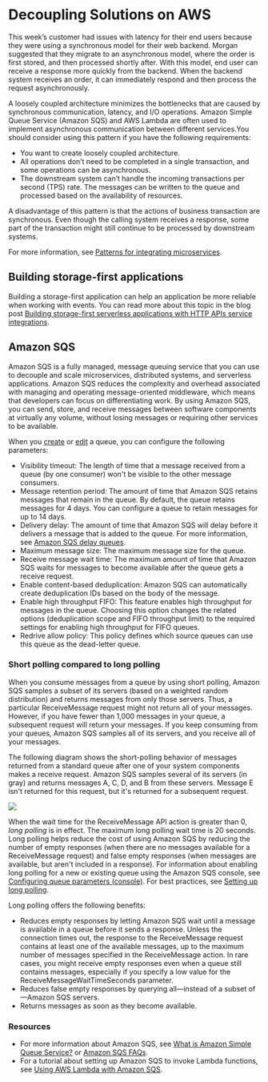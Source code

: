 # Decoupling Solutions on AWS

This week’s customer had issues with latency for their end users because they were using a synchronous model for their web backend. Morgan suggested that they migrate to an asynchronous model, where the order is first stored, and then processed shortly after. With this model, end user can receive a response more quickly from the backend. When the backend system receives an order, it can immediately respond and then process the request asynchronously.

A loosely coupled architecture minimizes the bottlenecks that are caused by synchronous communication, latency, and I/O operations. Amazon Simple Queue Service (Amazon SQS) and AWS Lambda are often used to implement asynchronous communication between different services.You should consider using this pattern if you have the following requirements:

-   You want to create loosely coupled architecture.
-   All operations don’t need to be completed in a single transaction, and some operations can be asynchronous.
-   The downstream system can’t handle the incoming transactions per second (TPS) rate. The messages can be written to the queue and processed based on the availability of resources.

A disadvantage of this pattern is that the actions of business transaction are synchronous. Even though the calling system receives a response, some part of the transaction might still continue to be processed by downstream systems.

For more information, see [Patterns for integrating microservices](https://docs.aws.amazon.com/prescriptive-guidance/latest/modernization-integrating-microservices/integrating-patterns.html).

## Building storage-first applications

Building a storage-first application can help an application be more reliable when working with events. You can read more about this topic in the blog post [Building storage-first serverless applications with HTTP APIs service integrations](https://aws.amazon.com/blogs/compute/building-storage-first-applications-with-http-apis-service-integrations/).

## Amazon SQS

Amazon SQS is a fully managed, message queuing service that you can use to decouple and scale microservices, distributed systems, and serverless applications. Amazon SQS reduces the complexity and overhead associated with managing and operating message-oriented middleware, which means that developers can focus on differentiating work. By using Amazon SQS, you can send, store, and receive messages between software components at virtually any volume, without losing messages or requiring other services to be available.

When you [create](https://docs.aws.amazon.com/AWSSimpleQueueService/latest/SQSDeveloperGuide/sqs-configure-create-queue.html) or [edit](https://docs.aws.amazon.com/AWSSimpleQueueService/latest/SQSDeveloperGuide/sqs-configure-edit-queue.html) a queue, you can configure the following parameters:

-   Visibility timeout: The length of time that a message received from a queue (by one consumer) won't be visible to the other message consumers.
-   Message retention period: The amount of time that Amazon SQS retains messages that remain in the queue. By default, the queue retains messages for 4 days. You can configure a queue to retain messages for up to 14 days.
-   Delivery delay: The amount of time that Amazon SQS will delay before it delivers a message that is added to the queue. For more information, see [Amazon SQS delay queues](https://docs.aws.amazon.com/AWSSimpleQueueService/latest/SQSDeveloperGuide/sqs-delay-queues.html).
-   Maximum message size: The maximum message size for the queue.
-   Receive message wait time: The maximum amount of time that Amazon SQS waits for messages to become available after the queue gets a receive request.
-   Enable content-based deduplication: Amazon SQS can automatically create deduplication IDs based on the body of the message.
-   Enable high throughput FIFO: This feature enables high throughput for messages in the queue. Choosing this option changes the related options (deduplication scope and FIFO throughput limit) to the required settings for enabling high throughput for FIFO queues.
-   Redrive allow policy: This policy defines which source queues can use this queue as the dead-letter queue.

### Short polling compared to long polling

When you consume messages from a queue by using short polling, Amazon SQS samples a subset of its servers (based on a weighted random distribution) and returns messages from only those servers. Thus, a particular ReceiveMessage request might not return all of your messages. However, if you have fewer than 1,000 messages in your queue, a subsequent request will return your messages. If you keep consuming from your queues, Amazon SQS samples all of its servers, and you receive all of your messages.

The following diagram shows the short-polling behavior of messages returned from a standard queue after one of your system components makes a receive request. Amazon SQS samples several of its servers (in gray) and returns messages A, C, D, and B from these servers. Message E isn't returned for this request, but it's returned for a subsequent request.

![](https://d3c33hcgiwev3.cloudfront.net/imageAssetProxy.v1/3QKUCv46QKSEw5tKZB6Wiw_ece62d9ec28a4cfba7bf372df8d99df1_Reading1.5A.png?expiry=1744416000000&hmac=QICC8v3PPafM9e3zKyaQyt9H9k8HYkAlND3Z7Q0lpZ4)

When the wait time for the ReceiveMessage API action is greater than 0, _long polling_ is in effect. The maximum long polling wait time is 20 seconds. Long polling helps reduce the cost of using Amazon SQS by reducing the number of empty responses (when there are no messages available for a ReceiveMessage request) and false empty responses (when messages are available, but aren't included in a response). For information about enabling long polling for a new or existing queue using the Amazon SQS console, see [Configuring queue parameters (console)](https://docs.aws.amazon.com/AWSSimpleQueueService/latest/SQSDeveloperGuide/sqs-configure-queue-parameters.html). For best practices, see [Setting up long polling](https://docs.aws.amazon.com/AWSSimpleQueueService/latest/SQSDeveloperGuide/working-with-messages.html#setting-up-long-polling).

Long polling offers the following benefits:

-   Reduces empty responses by letting Amazon SQS wait until a message is available in a queue before it sends a response. Unless the connection times out, the response to the ReceiveMessage request contains at least one of the available messages, up to the maximum number of messages specified in the ReceiveMessage action. In rare cases, you might receive empty responses even when a queue still contains messages, especially if you specify a low value for the ReceiveMessageWaitTimeSeconds parameter.
-   Reduces false empty responses by querying all—instead of a subset of—Amazon SQS servers.
-   Returns messages as soon as they become available.

### Resources

-   For more information about Amazon SQS, see [What is Amazon Simple Queue Service?](https://docs.aws.amazon.com/AWSSimpleQueueService/latest/SQSDeveloperGuide/welcome.html) or [Amazon SQS FAQs](https://aws.amazon.com/sqs/faqs/).
-   For a tutorial about setting up Amazon SQS to invoke Lambda functions, see [Using AWS Lambda with Amazon SQS](https://docs.aws.amazon.com/lambda/latest/dg/with-sqs.html).

